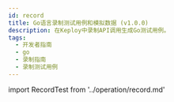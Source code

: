 ```yaml
---
id: record
title: Go语言录制测试用例和模拟数据 (v1.0.0)
description: 在Keploy中录制API调用生成Go测试用例。
tags:
  - 开发者指南
  - go
  - 录制指南
  - 录制测试用例
---
```


import RecordTest from '../operation/record.md'

<RecordTest/>